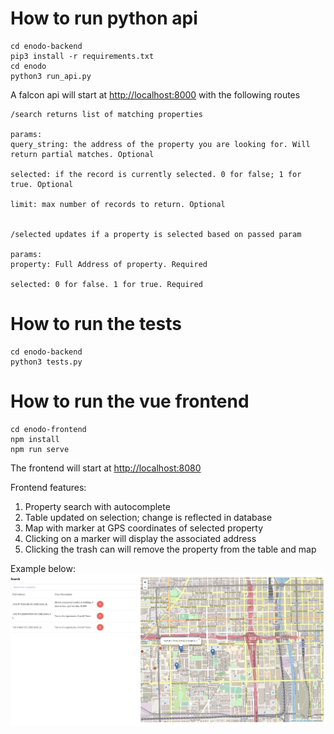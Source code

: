 # How to run python api

```
cd enodo-backend
pip3 install -r requirements.txt
cd enodo
python3 run_api.py
```
A falcon api will start at [http://localhost:8000](http://localhost:8000) with the following routes

```
/search returns list of matching properties

params:
query_string: the address of the property you are looking for. Will return partial matches. Optional

selected: if the record is currently selected. 0 for false; 1 for true. Optional

limit: max number of records to return. Optional


/selected updates if a property is selected based on passed param

params:
property: Full Address of property. Required

selected: 0 for false. 1 for true. Required
```
# How to run the tests

```
cd enodo-backend
python3 tests.py
```
# How to run the vue frontend
```
cd enodo-frontend
npm install
npm run serve
```

The frontend will start at [http://localhost:8080](http://localhost:8080)

Frontend features:
1. Property search with autocomplete
2. Table updated on selection; change is reflected in database
3. Map with marker at GPS coordinates of selected property
4. Clicking on a marker will display the associated address
5. Clicking the trash can will remove the property from the table and map

Example below:
![Example frontend](Example_Frontend.png)
